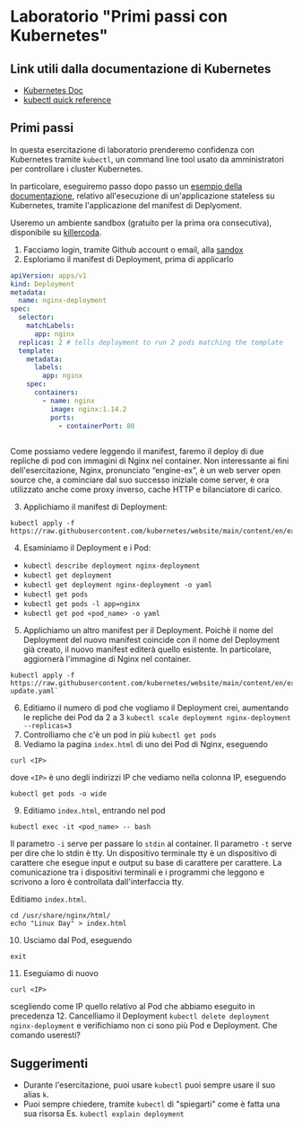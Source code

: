 # Laboratorio "Primi passi con Kubernetes"

## Link utili dalla documentazione di Kubernetes

- [Kubernetes Doc](https://kubernetes.io/it/docs/home/)
- [kubectl quick reference](https://kubernetes.io/docs/reference/kubectl/quick-reference/)

## Primi passi

In questa esercitazione di laboratorio prenderemo confidenza con Kubernetes tramite `kubectl`,
un command line tool usato da amministratori per controllare i cluster Kubernetes.

In particolare, eseguiremo passo dopo passo un 
[esempio della documentazione](https://kubernetes.io/docs/tasks/run-application/run-stateless-application-deployment/), 
relativo all'esecuzione di un'applicazione stateless su Kubernetes,
tramite l'applicazione del manifest di Deplyoment.

Useremo un ambiente sandbox (gratuito per la prima ora consecutiva), disponibile su
[killercoda](https://killercoda.com).

1. Facciamo login, tramite Github account o email, alla [sandox](https://killercoda.com/playgrounds/scenario/kubernetes)
2. Esploriamo il manifest di Deployment, prima di applicarlo
```yaml
apiVersion: apps/v1
kind: Deployment
metadata:
  name: nginx-deployment
spec:
  selector:
    matchLabels:
      app: nginx
  replicas: 2 # tells deployment to run 2 pods matching the template
  template:
    metadata:
      labels:
        app: nginx
    spec:
      containers:
        - name: nginx
          image: nginx:1.14.2
          ports:
            - containerPort: 80
 
```

Come possiamo vedere leggendo il manifest, faremo il deploy di due repliche di pod con immagini di Nginx
nel container.
Non interessante ai fini dell'esercitazione, Nginx, pronunciato “engine-ex”, è un web server open source 
che, a cominciare dal suo successo iniziale come server, è ora utilizzato anche come proxy inverso, 
cache HTTP e bilanciatore di carico.


3. Applichiamo il manifest di Deployment:
```
kubectl apply -f https://raw.githubusercontent.com/kubernetes/website/main/content/en/examples/application/deployment.yaml`
```
4. Esaminiamo il Deployment e i Pod:
- `kubectl describe deployment nginx-deployment`
- `kubectl get deployment` 
- `kubectl get deployment nginx-deployment -o yaml`
- `kubectl get pods` 
- `kubectl get pods -l app=nginx`
- `kubectl get pod <pod_name> -o yaml`
5. Applichiamo un altro manifest per il Deployment. 
Poichè il nome del Deployment del nuovo manifest coincide con il nome del Deployment già creato,
il nuovo manifest editerà quello esistente.
In particolare, aggiornerà l'immagine di Nginx nel container.
```
kubectl apply -f https://raw.githubusercontent.com/kubernetes/website/main/content/en/examples/application/deployment-update.yaml`
```
6. Editiamo il numero di pod che vogliamo il Deployment crei, aumentando le repliche dei Pod da 2 a 3
```kubectl scale deployment nginx-deployment --replicas=3```
7. Controlliamo che c'è un pod in più
```kubectl get pods```
8. Vediamo la pagina `index.html` di uno dei Pod di Nginx, eseguendo
```
curl <IP>
``` 
dove `<IP>` è uno degli indirizzi IP che vediamo nella colonna IP, eseguendo
```
kubectl get pods -o wide
```
9. Editiamo `index.html`, entrando nel pod
```
kubectl exec -it <pod_name> -- bash
```
Il parametro `-i` serve per passare lo `stdin` al container.
Il parametro `-t` serve per dire che lo stdin è tty.
Un dispositivo terminale tty è un dispositivo di 
carattere che esegue input e output su base di carattere 
per carattere. La comunicazione tra i dispositivi terminali e i programmi che leggono 
e scrivono a loro è controllata dall'interfaccia tty.

Editiamo `index.html`.
```
cd /usr/share/nginx/html/
echo "Linux Day" > index.html
```
10. Usciamo dal Pod, eseguendo 
```
exit
```
11. Eseguiamo di nuovo 
```
curl <IP>
``` 
scegliendo come IP quello relativo al Pod che abbiamo eseguito in precedenza
12. Cancelliamo il Deployment
```kubectl delete deployment nginx-deployment``` 
e verifichiamo non ci sono più Pod e Deployment.
Che comando useresti?

## Suggerimenti
- Durante l'esercitazione, puoi usare `kubectl` puoi sempre usare il suo alias `k`.
- Puoi sempre chiedere, tramite `kubectl` di "spiegarti" come è fatta una sua risorsa
Es. `kubectl explain deployment`